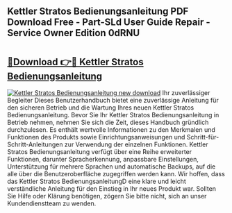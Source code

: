 ## Kettler Stratos Bedienungsanleitung PDF Download Free - Part-SLd User Guide Repair - Service Owner Edition 0dRNU

# <h2><a href="http://df3ciyp.blite.top/?on=Kettler+Stratos+Bedienungsanleitung">🔗Download 👉🔴 Kettler Stratos Bedienungsanleitung</a></h2>

[![Kettler Stratos Bedienungsanleitung new download](https://i.imgur.com/lujVjoI.png)](http://df3ciyp.blite.top/?on=Kettler+Stratos+Bedienungsanleitung)
Ihr zuverlässiger Begleiter Dieses Benutzerhandbuch bietet eine zuverlässige Anleitung für den sicheren Betrieb und die Wartung Ihres neuen Kettler Stratos Bedienungsanleitung. Bevor Sie Ihr Kettler Stratos Bedienungsanleitung in Betrieb nehmen, nehmen Sie sich die Zeit, dieses Handbuch gründlich durchzulesen. Es enthält wertvolle Informationen zu den Merkmalen und Funktionen des Produkts sowie Einrichtungsanweisungen und Schritt-für-Schritt-Anleitungen zur Verwendung der einzelnen Funktionen. Kettler Stratos Bedienungsanleitung verfügt über eine Reihe erweiterter Funktionen, darunter Spracherkennung, anpassbare Einstellungen, Unterstützung für mehrere Sprachen und automatische Backups, auf die alle über die Benutzeroberfläche zugegriffen werden kann. Wir hoffen, dass das Kettler Stratos BedienungsanleitungD eine klare und leicht verständliche Anleitung für den Einstieg in Ihr neues Produkt war. Sollten Sie Hilfe oder Klärung benötigen, zögern Sie bitte nicht, sich an unser Kundendienstteam zu wenden.
